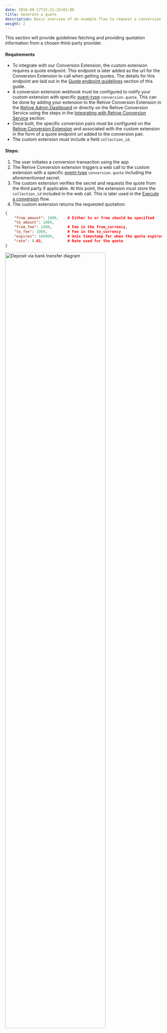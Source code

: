 ```yaml
---
date: 2018-09-17T15:21:22+02:00
title: Generate a quote
description: Basic overview of an example flow to request a conversion quote from a third-party provider and provide it to Rehive to present to an end-user
weight: 2
---
```

This section will provide guidelines fetching and providing quotation information from a chosen third-party provider. 

#### Requirements

* To integrate with our Conversion Extension, the custom extension requires a quote endpoint. This endpoint is later added as the url for the Conversion Extension to call when getting quotes. The details for this endpoint are laid out in the [Quote endpoint guidelines](#quote-endpoint-guidelines) section of this guide.
* A conversion extension webhook must be configured to notify your custom extension with specific [event-type](/platform/usage/events/) `conversion.quote`. This can be done by adding your extension to the Rehive Conversion Extension in the [Rehive Admin Dashboard](https://dashboard.rehive.com/#/extensions/conversion/settings) or directly on the Rehive Conversion Service using the steps in the [Integrating with Rehive Conversion Service](/building/conversions/integrate-with-conversion-ext) section.
* Once built, the specific conversion pairs must be configured on the [Rehive Conversion Extension](https://dashboard.rehive.com/#/extensions/conversion/pairs) and associated with the custom extension in the form of a quote endpoint url added to the conversion pair.
* The custom extension must include a field  `collection_id`.


#### Steps:
1. The user initiates a conversion transaction using the app
2. The Rehive Conversion extension triggers a web call to the custom extension with a specific [event-type](/platform/usage/events/) `conversion.quote` including the aforementioned secret.
3. The custom extension verifies the secret and requests the quote from the third party if applicable. At this point, the extension must store the `collection_id`  included in the web call. This is later used in the [Execute a conversion](/building/conversions/execute-a-conversion/) flow. 
4. The custom extension returns the requested quotation: 
```json
{
    "from_amount": 1000,    # Either to or from should be specified
    "to_amount": 1000,
    "from_fee": 1000,       # Fee in the from_currency,
    "to_fee": 1000,         # Fee in the to_currency
    "expires": 100000,      # Unix timestamp for when the quote expires
    "rate": 0.01,           # Rate used for the quote
}

```

<img src="/images/conversion-extension-generate-quote.png" alt="Deposit via bank transfer diagram" width="80%">  

#### Quote endpoint guidelines

To integrate with our Conversion Extension, the custom extension requires a quote endpoint. This endpoint is later added as the `url` for the Conversion Extension to call when getting quotes. It should:

* Generate and store a secret to be used when authorizing quote calls:
* Generate a secret string and store it on the service
* Handle any calls made to either the `quote` endpoint or when receiving Rehive webhooks by checking for the secret in the header: `Authorization Secret {secret}`
* Handle a POST request with the following details:
```json
{
    "to_currency": "XLM",   # Rehive currency objects code
    "from_currency": "BTC", # Rehive currency objects code
    "from_amount": 1000,    # Either to or from should be specified. Both are in the base denomination.
    "to_amount": 1000,
    "collection_id": PRE_GENERATED_COLLECTION_ID,
    "debit_account": REHIVE_ACCOUNT_ID_TO_DEBIT, 
    "credit_account": REHIVE_ACCOUNT_ID_TO_CREDIT,
    "user": REHIVE_USER_ID,

}

```
